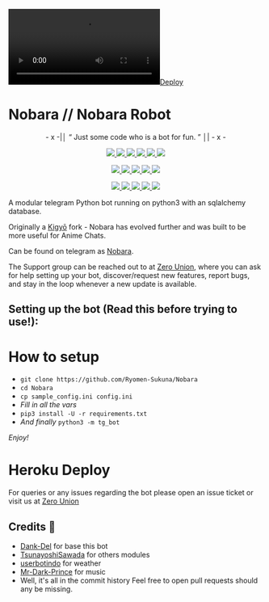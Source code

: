 [![Deploy](https://telegra.ph/file/a0aff5c31055234f295fc.mp4)](https://heroku.com/deploy?template=https://github.com/Xlaaf/KrustyRobot.git)


# Nobara // Nobara Robot

<p align="center">
- x -|│  “	Just some code who is a bot for fun. ”  │| - x -
</p>

<p align="center">
<a href="https://github.com/Ryomen-Sukuna/Nobara" alt="GitHub closed issues"> <img src="https://img.shields.io/github/issues-closed-raw/ryomen-sukuna/nobara?style=flat&logo=github&color=success" /> </a>
<a href="https://github.com/Ryomen-Sukuna/Nobara/network/members" alt="GitHub forks"> <img src="https://img.shields.io/github/forks/Ryomen-Sukuna/Nobara?label=Forks&logo=github" /> </a>
<a href="https://github.com/Ryomen-Sukuna/Nobara" alt="GitHub closed pull requests"> <img src="https://img.shields.io/github/issues-pr-closed-raw/ryomen-sukuna/nobara?color=success" /> </a>
<a href="https://github.com/Ryomen-Sukuna/Nobara" alt="GitHub commit activity"> <img src="https://img.shields.io/github/commit-activity/m/ryomen-sukuna/nobara" /> </a>
<a href="https://github.com/Ryomen-Sukuna/Nobara/graphs/contributors" alt="GitHub contributors"> <img src="https://img.shields.io/github/contributors/ryomen-sukuna/nobara?style=flat&logo=github" /> </a>
<a href="https://github.com/Ryomen-Sukuna/Nobara" alt="GitHub issues"> <img src="https://img.shields.io/github/issues-raw/ryomen-sukuna/nobara?style=flat&logo=github&color=yellow" /> </a>
</p>
<p align="center">
<a href="https://www.python.org/" alt="made-with-python"> <img src="https://img.shields.io/badge/Made%20with-Python-1f425f.svg?style=flat&logo=python&color=blue" /> </a>
<a href="https://github.com/Ryomen-Sukuna/Nobara/blob/master/LICENSE" alt="GPLv3 license"> <img src="https://img.shields.io/badge/License-GPLv3-blue.svg" /> </a>
<a href="https://github.com/Ryomen-Sukuna/Nobara" alt="GitHub repo size"> <img src="https://img.shields.io/github/repo-size/ryomen-sukuna/nobara" /> </a>
<a href="https://makeapullrequest.com" alt="PRs Welcome"> <img src="https://img.shields.io/badge/PRs-welcome-brightgreen.svg?style=flat-square" /> </a>
<a href="http://hits.dwyl.com/ryomen-sukuna/nobara" alt="HitCount"> <img src="http://hits.dwyl.com/ryomen-sukuna/nobara.svg" /> </a>
</p>
<p align="center">
<a href="https://t.me/NobaraUpdates" alt="Telegram!"> <img src="https://aleen42.github.io/badges/src/telegram.svg" /> </a>
<a href="" alt="Ryomen-Sukuna"> <img src="https://img.shields.io/badge/Built%20by-Sukuna-blue" /> </a>
<a href="https://t.me/Anomaliii" alt="Donate!"> <img src="https://aleen42.github.io/badges/src/telegram.svg" /> </a>
<a href="https://github.com/Ryomen-Sukuna/Nobara/graphs/commit-activity" alt="Maintenance"> <img src="https://img.shields.io/badge/Maintained%3F-yes-green.svg" /> </a>
<a href="https://www.codacy.com/gh/Ryomen-Sukuna/Nobara/dashboard?utm_source=github.com&amp;utm_medium=referral&amp;utm_content=Ryomen-Sukuna/Nobara&amp;utm_campaign=Badge_Grade">
<img src="https://app.codacy.com/project/badge/Grade/a3ee3dec3b0145fd93a68ae22cf8e9fb"/></a>
</p>

A modular telegram Python bot running on python3 with an sqlalchemy database.

Originally a [Kigyō](https://t.me/kigyorobot) fork - Nobara has evolved further and was built to be more useful for Anime Chats.

Can be found on telegram as [Nobara](https://t.me/kugisakinobararobot).

The Support group can be reached out to at [Zero Union](https://t.me/ZeroBotSupport), where you can ask for help setting up your bot, discover/request new features, report bugs, and stay in the loop whenever a new update is available.



## Setting up the bot (Read this before trying to use!):


# How to setup

- `git clone https://github.com/Ryomen-Sukuna/Nobara`
- `cd Nobara`
- `cp sample_config.ini config.ini`
- *Fill in all the vars*
- `pip3 install -U -r requirements.txt`
- *And finally* `python3 -m tg_bot`

*Enjoy!*
# Heroku Deploy


For queries or any issues regarding the bot please open an issue ticket or visit us at [Zero Union](https://t.me/ZeroBotSupport)  

## Credits 📍
+ [Dank-Del](https://github.com/Dank-del) for base this bot
+ [TsunayoshiSawada](https://github.com/SawadaTsunayoshi) for others modules
+ [userbotindo](https://github.com/userbotindo/UserIndoBot) for weather 
+ [Mr-Dark-Prince](https://github.com/Mr-Dark-Prince) for music 
+ Well, it's all in the commit history 
Feel free to open pull requests should any be missing.
